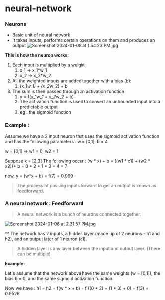 # neural-network

### Neurons 
- Basic unit of neural network 
- It takes inputs, performs certain operations on them and produces an output
![Screenshot 2024-01-08 at 1.54.23 PM.jpg](..%2F..%2F..%2F..%2Fvar%2Ffolders%2Fvj%2Fwq2w4z0916q7c_6z757qykt40000gp%2FT%2FTemporaryItems%2FNSIRD_screencaptureui_WLe4Gj%2FScreenshot%202024-01-08%20at%201.54.23%20PM.jpg)

**This is how the neuron works**:
1. Each input is multiplied by a weight 
   1. x_1 -> x_1*w_1
   2. x_2 -> x_2*w_2
2. All the weighted inputs are added together with a bias (b): 
   1. (x_1*w_1) + (x_2*w_2) + b
3. The sum is then passed through an activation function 
   1. y = f(x_1*w_1 + x_2*w_2 + b)
   2. The activation function is used to convert an unbounded input into a predictable output 
   3. eg : the sigmoid function 

### Example : 
Assume we have a 2 input neuron that uses the sigmoid activation function and has the following parameters : 
w = [0,1], b = 4  
  
w = [0,1] => w1 = 0, w2 = 1  
  
Suppose x = [2,3]
The following occur :
(w * x) + b = ((w1 * x1) + (w2 * x2))+ b
= 0 * 2 + 1 * 3 + 4 = 7 

now, y = (w*x + b) = f(7) = 0.999
> The process of passing inputs forward to get an output is known as feedforward.

### A neural network : Feedforward
> A neural network is a bunch of neurons connected together.  
  
![Screenshot 2024-01-08 at 2.31.57 PM.jpg](..%2F..%2F..%2F..%2Fvar%2Ffolders%2Fvj%2Fwq2w4z0916q7c_6z757qykt40000gp%2FT%2FTemporaryItems%2FNSIRD_screencaptureui_Izq9ZJ%2FScreenshot%202024-01-08%20at%202.31.57%20PM.jpg)

^^ The network has 2 inputs, a hidden layer (made up of 2 neurons - h1 and h2), and an output later of 1 neuron (o1).  
> A hidden layer is any layer between the input and output layer. (There can be multiple)  
  
**Example:**

Let's assume that the network above have the same weights (w = [0,1]), the bias b = 0, and the same sigmoid activation function. 

Now we have : 
h1 = h2 = f(w * x + b)
   = f ((0 * 2) + (1 * 3) + 0)
   = f(3)
   = 0.9526 
